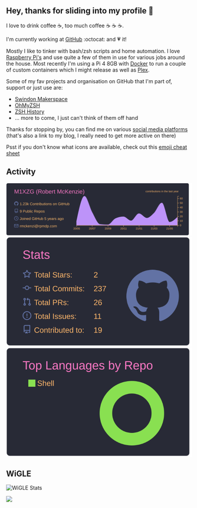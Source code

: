 ## Hey, thanks for sliding into my profile 👋

I love to drink coffee :coffee:, too much coffee :coffee: :coffee: :coffee:.

I'm currently working at [GitHub](/github) :octocat: and :heartpulse: it! 

Mostly I like to tinker with bash/zsh scripts and home automation. I love [Raspberry Pi's](/raspberrypi) and use quite a few of them in use for various jobs around the house. Most recently I'm using a Pi 4 8GB with [Docker](/docker) to run a couple of custom containers which I might release as well as [Plex](/plex).

Some of my fav projects and organisation on GitHub that I'm part of, support or just use are:

- [Swindon Makerspace](https://github.com/swindonmakers)
- [OhMyZSH](https://github.com/ohmyzsh/ohmyzsh)
- [ZSH History](https://github.com/rchakra3/zsh_history)
- ... more to come, I just can't think of them off hand

Thanks for stopping by, you can find me on various [social media platforms](https://www.uk-experience.com/social-media-site-links/)
(that's also a link to my blog, I really need to get more active on there)

Psst if you don't know what icons are available, check out this [emoji cheat sheet](https://github.com/ikatyang/emoji-cheat-sheet/blob/master/README.md)

## Activity


[![](https://raw.githubusercontent.com/M1XZG/M1XZG/main/profile-summary-card-output/dracula/0-profile-details.svg)](https://github.com/vn7n24fzkq/github-profile-summary-cards)
![](https://raw.githubusercontent.com/M1XZG/M1XZG/main/profile-summary-card-output/dracula/3-stats.svg)  ![](https://raw.githubusercontent.com/M1XZG/M1XZG/main/profile-summary-card-output/dracula/1-repos-per-language.svg)

## WiGLE

![WiGLE Stats](https://wigle.net/bi/WkoSmTxhhOrSbz9bThNm+g.png)

<a href="https://wigle.net">
<img border="0" src="https://wigle.net/bi/WkoSmTxhhOrSbz9bThNm+g.png">
</a>
